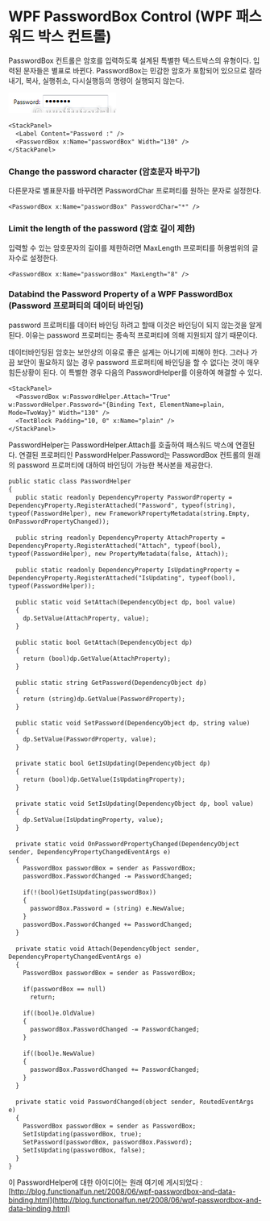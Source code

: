# WPF PasswordBox Control (WPF 패스워드 박스 컨트롤)

PasswordBox 컨트롤은 암호를 입력하도록 설계된 특별한 텍스트박스의 유형이다. 입력된 문자들은 별표로 바뀐다. PasswordBox는 민감한 암호가 포함되어 있으므로 잘라내기, 복사, 실행취소, 다시실행등의 명령이 실행되지 않는다.

![](/assets/passwordbox.png)

```
<StackPanel>
  <Label Content="Password :" />
  <PasswordBox x:Name="passwordBox" Width="130" />
</StackPanel>
```

### Change the password character (암호문자 바꾸기)

다른문자로 별표문자를 바꾸려면 PasswordChar 프로퍼티를 원하는 문자로 설정한다.

```
<PasswordBox x:Name="passwordBox" PasswordChar="*" />
```

### Limit the length of the password (암호 길이 제한)

입력할 수 있는 암호문자의 길이를 제한하려면 MaxLength 프로퍼티를 허용범위의 글자수로 설정한다.

```
<PasswordBox x:Name="passwordBox" MaxLength="8" />
```

### Databind the Password Property of a WPF PasswordBox (Password 프로퍼티의 데이터 바인딩)

password 프로퍼티를 데이터 바인딩 하려고 할때 이것은 바인딩이 되지 않는것을 알게 된다. 이유는 password 프로퍼티는 종속적 프로퍼티에 의해 지원되지 않기 때문이다.

데이터바인딩된 암호는 보안상의 이유로 좋은 설계는 아니기에 피해야 한다. 그러나 가끔 보안이 필요하지 않는 경우 password 프로퍼티에 바인딩을 할 수 없다는 것이 매우 힘든상황이 된다. 이 특별한 경우 다음의 PasswordHelper를 이용하여 해결할 수 있다.

```
<StackPanel>
  <PasswordBox w:PasswordHelper.Attach="True" w:PasswordHelper.Password="{Binding Text, ElementName=plain, Mode=TwoWay}" Width="130" />
  <TextBlock Padding="10, 0" x:Name="plain" />
</StackPanel>
```

PasswordHelper는 PasswordHelper.Attach를 호출하여 패스워드 박스에 연결된다. 연결된 프로퍼티인 PasswordHelper.Password는 PasswordBox 컨트롤의 원래의 password 프로퍼티에 대하여 바인딩이 가능한 복사본을 제공한다.

```
public static class PasswordHelper
{
  public static readonly DependencyProperty PasswordProperty = DependencyProperty.RegisterAttached("Password", typeof(string), typeof(PasswordHelper), new FrameworkPropertyMetadata(string.Empty, OnPasswordPropertyChanged));

  public string readonly DependencyProperty AttachProperty = DependencyProperty.RegisterAttached("Attach", typeof(bool), typeof(PasswordHelper), new PropertyMetadata(false, Attach));

  public static readonly DependencyProperty IsUpdatingProperty = DependencyProperty.RegisterAttached("IsUpdating", typeof(bool), typeof(PasswordHelper));

  public static void SetAttach(DependencyObject dp, bool value)
  {
    dp.SetValue(AttachProperty, value);
  }

  public static bool GetAttach(DependencyObject dp)
  {
    return (bool)dp.GetValue(AttachProperty);
  }

  public static string GetPassword(DependencyObject dp)
  {
    return (string)dp.GetValue(PasswordProperty);
  }

  public static void SetPassword(DependencyObject dp, string value)
  {
    dp.SetValue(PasswordProperty, value);
  }

  private static bool GetIsUpdating(DependencyObject dp)
  {
    return (bool)dp.GetValue(IsUpdatingProperty);
  }

  private static void SetIsUpdating(DependencyObject dp, bool value)
  {
    dp.SetValue(IsUpdatingProperty, value);
  }

  private static void OnPasswordPropertyChanged(DependencyObject sender, DependencyPropertyChangedEventArgs e)
  {
    PasswordBox passwordBox = sender as PasswordBox;
    passwordBox.PasswordChanged -= PasswordChanged;

    if(!(bool)GetIsUpdating(passwordBox))
    {
      passwordBox.Password = (string) e.NewValue;
    }
    passwordBox.PasswordChanged += PasswordChanged;
  }

  private static void Attach(DependencyObject sender, DependencyPropertyChangedEventArgs e)
  {
    PasswordBox passwordBox = sender as PasswordBox;

    if(passwordBox == null)
      return;

    if((bool)e.OldValue)
    {
      passwordBox.PasswordChanged -= PasswordChanged;
    }

    if((bool)e.NewValue)
    {
      passwordBox.PasswordChanged += PasswordChanged;
    }
  }

  private static void PasswordChanged(object sender, RoutedEventArgs e)
  {
    PasswordBox passwordBox = sender as PasswordBox;
    SetIsUpdating(passwordBox, true);
    SetPassword(passwordBox, passwordBox.Password);
    SetIsUpdating(passwordBox, false);
  }
}
```

이 PasswordHelper에 대한 아이디어는 원래 여기에 게시되었다 :
  [http://blog.functionalfun.net/2008/06/wpf-passwordbox-and-data-binding.html](http://blog.functionalfun.net/2008/06/wpf-passwordbox-and-data-binding.html)
